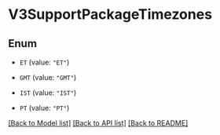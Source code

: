 # V3SupportPackageTimezones

## Enum


* `ET` (value: `"ET"`)

* `GMT` (value: `"GMT"`)

* `IST` (value: `"IST"`)

* `PT` (value: `"PT"`)


[[Back to Model list]](../README.md#documentation-for-models) [[Back to API list]](../README.md#documentation-for-api-endpoints) [[Back to README]](../README.md)


